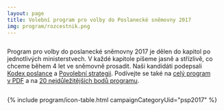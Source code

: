 ```yaml
---
layout: page
title: Volební program pro volby do Poslanecké sněmovny 2017
img: program/rozcestnik.png
---
```


<style>
  .program-icon {
    width: 125px;
    height: 125px;
  }
  .column {
    margin-bottom: 0.9em;
  }
  .column a {
    color: #000;
  }
</style>

<div class="row">
  <div class="columns medium-12">
  <p>Program pro volby do poslanecké sněmovny 2017 je dělen do kapitol po
    jednotlivých ministerstvech. V každé kapitole píšeme jasně a střízlivě,
    co chceme během 4 let ve sněmovně prosadit.
    Naši kandidáti podepsali <a href="{{'/program/psp2017/kodex-poslance/' | relative_url }}">Kodex poslance</a> a <a href="{{'/program/psp2017/povolebni-strategie/' | relative_url }}">Povolební strategii</a>. Podívejte se také na <a href="{{'/assets/pdf/program_cerne_na_bilem.pdf' | relative_url }}">celý program v PDF</a> a na <a href="{{'/program/psp2017/20-nejdulezitejsich-bodu-programu/' | relative_url }}">20 nejdůležitějších bodů programu</a>.</p>
    <br>
  </div>
</div>


{% include program/icon-table.html campaignCategoryUid="psp2017" %}
